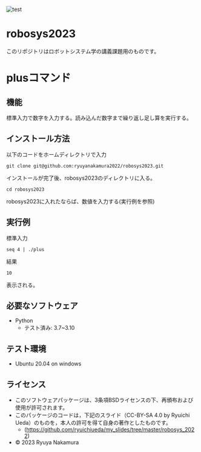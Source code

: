 ![test](https://github.com/ryuyanakamura2022/robosys2023/actions/workflows/test.yml/badge.svg)

# robosys2023
このリポジトリはロボットシステム学の講義課題用のものです。

# plusコマンド
## 機能
標準入力で数字を入力する。読み込んだ数字まで繰り返し足し算を実行する。

## インストール方法
以下のコードをホームディレクトリで入力
```
git clone git@github.com:ryuyanakamura2022/robosys2023.git
```
インストールが完了後、robosys2023のディレクトリに入る。
```
cd robosys2023
```
robosys2023に入れたならば、数値を入力する(実行例を参照)

## 実行例
標準入力
```
seq 4 | ./plus
```
結果
```
10
```
表示される。 
## 必要なソフトウェア
* Python
  * テスト済み: 3.7~3.10

## テスト環境
* Ubuntu 20.04 on windows

## ライセンス
* このソフトウェアパッケージは、3条項BSDライセンスの下、再頒布および使用が許可されます。
* このパッケージのコードは，下記のスライド（CC-BY-SA 4.0 by Ryuichi Ueda）のものを，本人の許可を得て自身の著作としたものです。
  * (https://github.com/ryuichiueda/my_slides/tree/master/robosys_2022) 
* © 2023 Ryuya Nakamura

